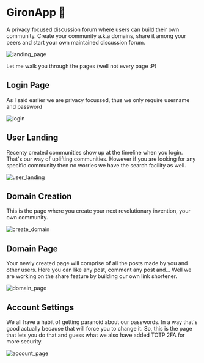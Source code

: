 # GironApp :memo:

A privacy focused discussion forum where users can build their own community.
Create your community a.k.a domains, share it among your peers and start your own maintained discussion forum.

![landing_page](https://user-images.githubusercontent.com/40135714/121778810-4fe7a680-cbb6-11eb-8ab5-b054241326bd.png)

Let me walk you through the pages (well not every page :P)


## Login Page

As I said earlier we are privacy focussed, thus we only require username and password

![login](https://user-images.githubusercontent.com/40135714/121778965-09467c00-cbb7-11eb-96fa-08d62e261da1.png)


## User Landing 

Recenty created communities show up at the timeline when you login. That's our way of uplifting communities. However if you are looking for any specific community then no worries we have the search facility as well.

![user_landing](https://user-images.githubusercontent.com/40135714/121779122-bc16da00-cbb7-11eb-8fb0-fe53711f3bc8.png)


## Domain Creation

This is the page where you create your next revolutionary invention, your own community.

![create_domain](https://user-images.githubusercontent.com/40135714/121779162-eff1ff80-cbb7-11eb-9643-105b14b6b49d.png)


## Domain Page

Your newly created page will comprise of all the posts made by you and other users. Here you can like any post, comment any post and... Well we are working on the share feature by building our own link shortener.

![domain_page](https://user-images.githubusercontent.com/40135714/121779219-4f500f80-cbb8-11eb-97a5-1ad552e2acef.png)


## Account Settings

We all have a habit of getting paranoid about our passwords. In a way that's good actually because that will force you to change it. So, this is the page that lets you do that and guess what we also have added TOTP 2FA for more security.

![account_page](https://user-images.githubusercontent.com/40135714/121779321-a7871180-cbb8-11eb-898e-6ef55e0eeb8d.png)

